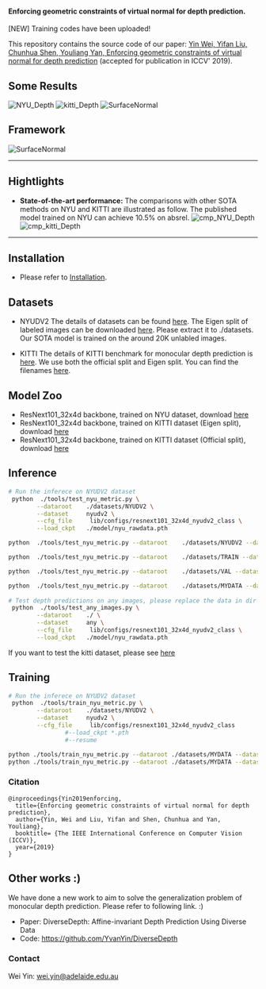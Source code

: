#### Enforcing geometric constraints of virtual normal for depth prediction.

[NEW] Training codes have been uploaded!


This repository contains the source code of our paper:
[Yin Wei, Yifan Liu, Chunhua Shen, Youliang Yan, Enforcing geometric constraints of virtual normal for depth prediction](https://arxiv.org/abs/1907.12209) (accepted for publication in ICCV' 2019).

## Some Results

![NYU_Depth](./examples/nyu_gif.gif)
![kitti_Depth](./examples/kitti_gif.gif)
![SurfaceNormal](./examples/surface_normal.jpg)


## Framework
![SurfaceNormal](./examples/framework.jpg)
****
## Hightlights
- **State-of-the-art performance:** The comparisons with other SOTA methods on NYU and KITTI are illustrated as follow. The published model trained on NYU can achieve 10.5% on absrel.
![cmp_NYU_Depth](./examples/cmp_SOTA_NYU.jpg)
![cmp_kitti_Depth](./examples/cmp_SOTA_KITTI.jpg)


****
## Installation
- Please refer to [Installation](./Installation.md).

## Datasets
- NYUDV2
   The details of datasets can be found [here](https://cs.nyu.edu/~silberman/datasets/nyu_depth_v2.html). The Eigen split of labeled images can be downloaded [here](https://cloudstor.aarnet.edu.au/plus/s/G2ckXCJX3pvrzRU). Please extract it to ./datasets. Our SOTA model is trained on the around 20K unlabled images.
    
- KITTI
  The details of KITTI benchmark for monocular depth prediction is [here](http://www.cvlibs.net/datasets/kitti/eval_depth.php?benchmark=depth_prediction). We use both the official split and Eigen split. You can find the filenames [here](https://github.com/mrharicot/monodepth/tree/master/utils/filenames).
  
  
## Model Zoo
- ResNext101_32x4d backbone, trained on NYU dataset, download [here](https://cloudstor.aarnet.edu.au/plus/s/7kdsKYchLdTi53p)
- ResNext101_32x4d backbone, trained on KITTI dataset (Eigen split), download [here](https://cloudstor.aarnet.edu.au/plus/s/eviO16z68cKbip5)
- ResNext101_32x4d backbone, trained on KITTI dataset (Official split), download [here](https://cloudstor.aarnet.edu.au/plus/s/pqIxORtFrVOFoea)



  
## Inference

```bash
# Run the inferece on NYUDV2 dataset
 python  ./tools/test_nyu_metric.py \
		--dataroot    ./datasets/NYUDV2 \
		--dataset     nyudv2 \
		--cfg_file     lib/configs/resnext101_32x4d_nyudv2_class \
		--load_ckpt   ./model/nyu_rawdata.pth 

python  ./tools/test_nyu_metric.py --dataroot    ./datasets/NYUDV2 --dataset     nyudv2 --cfg_file     lib/configs/resnext101_32x4d_nyudv2_class --load_ckpt   ./model/nyu_rawdata.pth 

python  ./tools/test_nyu_metric.py --dataroot    ./datasets/TRAIN --dataset     nyudv2 --cfg_file     lib/configs/resnext101_32x4d_nyudv2_class --load_ckpt   ./model/nyu_rawdata.pth 

python  ./tools/test_nyu_metric.py --dataroot    ./datasets/VAL --dataset     nyudv2 --cfg_file     lib/configs/resnext101_32x4d_nyudv2_class --load_ckpt   ./model/nyu_rawdata.pth 

python  ./tools/test_nyu_metric.py --dataroot    ./datasets/MYDATA --dataset     nyudv2 --cfg_file     lib/configs/resnext101_32x4d_nyudv2_class --load_ckpt   ./model/nyu_rawdata.pth 
		
# Test depth predictions on any images, please replace the data in dir 'test_any_imgs_examples'
 python  ./tools/test_any_images.py \
		--dataroot    ./ \
		--dataset     any \
		--cfg_file     lib/configs/resnext101_32x4d_nyudv2_class \
		--load_ckpt   ./model/nyu_rawdata.pth 
```
If you want to test the kitti dataset, please see [here](./datasets/KITTI/README.md)


## Training

```bash
# Run the inferece on NYUDV2 dataset
 python  ./tools/train_nyu_metric.py \
		--dataroot    ./datasets/NYUDV2 \
		--dataset     nyudv2 \
		--cfg_file     lib/configs/resnext101_32x4d_nyudv2_class 
                #--load_ckpt *.pth
                #--resume

python ./tools/train_nyu_metric.py --dataroot ./datasets/MYDATA --dataset nyudv2 --cfg_file lib/configs/resnext101_32x4d_nyudv2_class 	
python ./tools/train_nyu_metric.py --dataroot ./datasets/MYDATA --dataset nyudv2 --cfg_file lib/configs/resnext101_32x4d_nyudv2_class --load_ckpt   ./model/nyu_rawdata.pth 	
```	

### Citation

```
@inproceedings{Yin2019enforcing,
  title={Enforcing geometric constraints of virtual normal for depth prediction},
  author={Yin, Wei and Liu, Yifan and Shen, Chunhua and Yan, Youliang},
  booktitle= {The IEEE International Conference on Computer Vision (ICCV)},
  year={2019}
}
```


## Other works :)
We have done a new work to aim to solve the generalization problem of monocular depth prediction. Please refer to following link. :)
- Paper: DiverseDepth: Affine-invariant Depth Prediction Using Diverse Data
- Code: https://github.com/YvanYin/DiverseDepth


### Contact
Wei Yin: wei.yin@adelaide.edu.au

